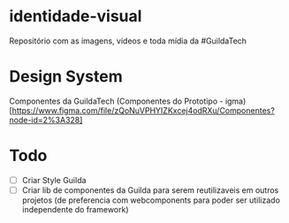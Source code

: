 # identidade-visual
Repositório com as imagens, vídeos e toda mídia da #GuildaTech


# Design System
Componentes da GuildaTech
(Componentes do Prototipo - igma)[https://www.figma.com/file/zQoNuVPHYIZKxcej4odRXu/Componentes?node-id=2%3A328]


# Todo
* [ ] Criar Style Guilda
* [ ] Criar lib de componentes da Guilda para serem reutilizaveis em outros projetos (de preferencia com webcomponents para poder ser utilizado independente do framework)
